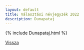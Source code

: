 ```yaml
---
layout: default
title: Választási névjegyzék 2022
description: Dunapataj
---
```


{% include Dunapataj.html %}

[Vissza](./)